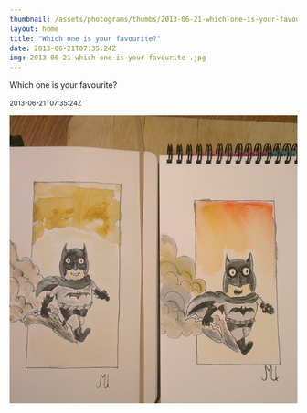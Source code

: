```yaml
---
thumbnail: /assets/photograms/thumbs/2013-06-21-which-one-is-your-favourite-.jpg
layout: home
title: "Which one is your favourite?"
date: 2013-06-21T07:35:24Z
img: 2013-06-21-which-one-is-your-favourite-.jpg
---
```


Which one is your favourite?

<small>2013-06-21T07:35:24Z</small>

![Which one is your favourite?](2013-06-21-which-one-is-your-favourite-.jpg)
